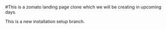#This is a zomato landing page clone which we will be creating in upcoming days.


This is a new installation setup branch.


